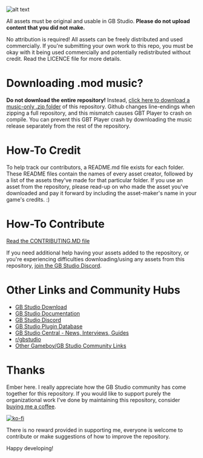 ![alt text](https://github.com/DeerTears/GB-Studio-Community-Assets/blob/master/titlecard_july11_2019.png "GB Studio Community Assets Titlecard")

All assets must be original and usable in GB Studio. **Please do not upload content that you did not make.**

No attribution is required! All assets can be freely distributed and used commercially. If you're submitting your own work to this repo, you must be okay with it being used commercially and potentially redistributed without credit. Read the LICENCE file for more details.

# Downloading .mod music?

**Do not download the entire repository!** Instead, [click here to download a music-only .zip folder](https://github.com/DeerTears/GB-Studio-Community-Assets/releases/tag/v1.0) of this repository. Github changes line-endings when zipping a full repository, and this mismatch causes GBT Player to crash on compile. You can prevent this GBT Player crash by downloading the music release separately from the rest of the repository.

# How-To Credit

To help track our contributors, a README.md file exists for each folder. These README files contain the names of every asset creator, followed by a list of the assets they've made for that particular folder. If you use an asset from the repository, please read-up on who made the asset you've downloaded and pay it forward by including the asset-maker's name in your game's credits. :)

# How-To Contribute

[Read the CONTRIBUTING.MD file](https://github.com/DeerTears/GB-Studio-Community-Assets/blob/master/CONTRIBUTING.md)

If you need additional help having your assets added to the repository, or you're experiencing difficulties downloading/using any assets from this repository, [join the GB Studio Discord](https://discord.gg/2hYeJ4m).

# Other Links and Community Hubs

- [GB Studio Download](https://chrismaltby.itch.io/gb-studio)
- [GB Studio Documentation](https://www.gbstudio.dev/docs)
- [GB Studio Discord](https://discord.com/invite/dYeyUem)
- [GB Studio Plugin Database](https://docs.google.com/spreadsheets/d/1d2F5hSEMt6nkacw-qVnYlT3IPHqmCCaLFhRboC5xxc0/edit#gid=0)
- [GB Studio Central - News, Interviews, Guides](https://gbstudiocentral.com/)
- [r/gbstudio](https://www.reddit.com/r/gbstudio/)
- [Other Gameboy/GB Studio Community Links](https://github.com/DeerTears/GB-Studio-Community-Assets/blob/master/COMMUNITY_LINKS.md)

# Thanks

Ember here. I really appreciate how the GB Studio community has come together for this repository. If you would like to support purely the organizational work I've done by maintaining this repository, consider [buying me a coffee](https://ko-fi.com/goodnightgirl).

[![ko-fi](https://ko-fi.com/img/githubbutton_sm.svg)](https://ko-fi.com/R6R5EPWKI)

There is no reward provided in supporting me, everyone is welcome to contribute or make suggestions of how to improve the repository.

Happy developing!
